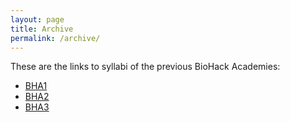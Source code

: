 ```yaml
---
layout: page
title: Archive
permalink: /archive/
---
```


These are the links to syllabi of the previous BioHack Academies:

* [BHA1](/biofactory/)
* [BHA2](/bha2/)
* [BHA3](/bha3/)